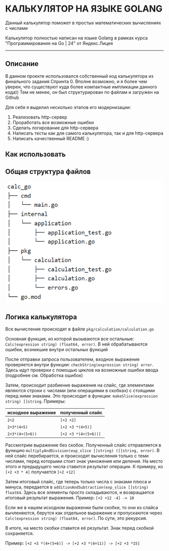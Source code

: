 # КАЛЬКУЛЯТОР НА ЯЗЫКЕ GOLANG

Данный калькулятор поможет в простых математических вычислениях с числами

Калькулятор полностью написан на языке Golang в рамках курса "Программирование на Go | 24" от Яндекс.Лицея

---
## Описание

В данном проекте использовался собственный код калькулятора из финального задания Спринта 0. Вполне возможно, и я более чем уверен, что существуют куда более компактные импликации данного кода)) Тем не менее, он был структурирован по файлам и загружен на Github

Для себя я выделил несколько этапов его модернизации:
1. Реализовать http-сервер
2. Проработать все возможные ошибки
3. Сделать логирование для http-сервера
4. Написать тесты как для самого калькулятора, так и для http-сервера
5. Написать качественный README   :)

## Как использовать



## Общая структура файлов

![](readme_assets/file_structure.png)

## Логика калькулятора

Все вычисления происходят в файле `pkg/calculation/calculation.go`

Основная функция, из которой вызываются все остальные:
`Calc(expression string) (float64, error)`. В ней обрабатываются ошибки, возникшие внутри остальных функций

После отправки запроса пользователем, входное выражение проверяется внутри функции: `checkString(expression string) error`. Здесь идут проверки с помощью циклов на возможные ошибки ввода (подробнее см. Обработка ошибок)

Затем, происходит разбиение выражения на слайс, где элементами являются строки с числами (или операциями в скобках) с стоящими перед ними знаками. Это происходит в функции: `makeSlice(expression string) []string`. Примеры:

| исходное выражение | полученный слайс     |
| ------------------ | -------------------- |
| `2+2`              | `[+2 +2]`            |
| `2+3*(4+5)`        | `[+2 +3 *(4+5)]`     |
| `2+3*(4+(5+6))`    | `[+2 +3 *(4+(5+6))]` |

Рассмотрим выражение без скобок. Полученный слайс отправляется в функцию `multiplyAndDivision(exp_slice []string) ([]string, error)`. 
В ней слайс перебирается, и происходят вычисления только с теми числами, перед которыми стоит знак умножения или деления. На место этого и предыдущего числа ставится результат операции. К примеру, из `[+2 +3 * 4]` получается `[+2 +12]`

Затем итоговый слайс, где теперь только числа с знаками плюса и минуса, передается в `additionAndSubtraction(exp_slice []string) float64`.
Здесь все элементы просто складываются, и возвращается итоговый результат выражения. Пример: `[+2 +12 -4] -> 10`

Если же в нашем исходном выражении были скобки, то они из слайса вычленяются, берутся как отдельное выражение и пропускаются через `Calc(expression string) (float64, error)`. По сути, это рекурсия. 

В итоге, на место скобки ставится её результат. Знак перед скобкой сохраняется.

Пример: `[+2 +3 *(4+(5+6)] -> [+2 +3 *(4+11)] -> [+2 +3 *15]`
